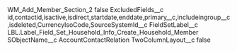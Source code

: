 <?xml version="1.0" encoding="UTF-8"?>
<CustomMetadata xmlns="http://soap.sforce.com/2006/04/metadata" xmlns:xsi="http://www.w3.org/2001/XMLSchema-instance" xmlns:xsd="http://www.w3.org/2001/XMLSchema">
    <label>WM_Add_Member_Section_2</label>
    <protected>false</protected>
    <values>
        <field>ExcludedFields__c</field>
        <value xsi:type="xsd:string">id,contactid,isactive,isdirect,startdate,enddate,primary__c,includeingroup__c,isdeleted,CurrencyIsoCode,SourceSystemId__c</value>
    </values>
    <values>
        <field>FieldSetLabel__c</field>
        <value xsi:type="xsd:string">LBL.Label_Field_Set_Household_Info_Create_Household_Member</value>
    </values>
    <values>
        <field>SObjectName__c</field>
        <value xsi:type="xsd:string">AccountContactRelation</value>
    </values>
    <values>
        <field>TwoColumnLayout__c</field>
        <value xsi:type="xsd:boolean">false</value>
    </values>
</CustomMetadata>
